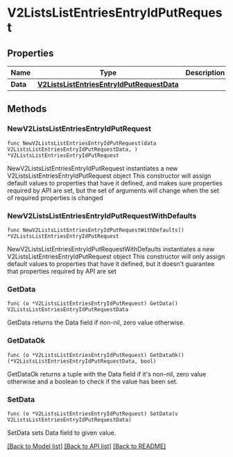 # V2ListsListEntriesEntryIdPutRequest

## Properties

Name | Type | Description | Notes
------------ | ------------- | ------------- | -------------
**Data** | [**V2ListsListEntriesEntryIdPutRequestData**](V2ListsListEntriesEntryIdPutRequestData.md) |  | 

## Methods

### NewV2ListsListEntriesEntryIdPutRequest

`func NewV2ListsListEntriesEntryIdPutRequest(data V2ListsListEntriesEntryIdPutRequestData, ) *V2ListsListEntriesEntryIdPutRequest`

NewV2ListsListEntriesEntryIdPutRequest instantiates a new V2ListsListEntriesEntryIdPutRequest object
This constructor will assign default values to properties that have it defined,
and makes sure properties required by API are set, but the set of arguments
will change when the set of required properties is changed

### NewV2ListsListEntriesEntryIdPutRequestWithDefaults

`func NewV2ListsListEntriesEntryIdPutRequestWithDefaults() *V2ListsListEntriesEntryIdPutRequest`

NewV2ListsListEntriesEntryIdPutRequestWithDefaults instantiates a new V2ListsListEntriesEntryIdPutRequest object
This constructor will only assign default values to properties that have it defined,
but it doesn't guarantee that properties required by API are set

### GetData

`func (o *V2ListsListEntriesEntryIdPutRequest) GetData() V2ListsListEntriesEntryIdPutRequestData`

GetData returns the Data field if non-nil, zero value otherwise.

### GetDataOk

`func (o *V2ListsListEntriesEntryIdPutRequest) GetDataOk() (*V2ListsListEntriesEntryIdPutRequestData, bool)`

GetDataOk returns a tuple with the Data field if it's non-nil, zero value otherwise
and a boolean to check if the value has been set.

### SetData

`func (o *V2ListsListEntriesEntryIdPutRequest) SetData(v V2ListsListEntriesEntryIdPutRequestData)`

SetData sets Data field to given value.



[[Back to Model list]](../README.md#documentation-for-models) [[Back to API list]](../README.md#documentation-for-api-endpoints) [[Back to README]](../README.md)



